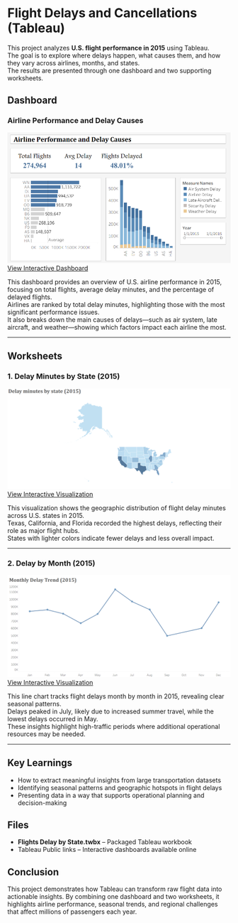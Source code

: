 # Flight Delays and Cancellations (Tableau)

This project analyzes **U.S. flight performance in 2015** using Tableau.  
The goal is to explore where delays happen, what causes them, and how they vary across airlines, months, and states.  
The results are presented through one dashboard and two supporting worksheets.

## Dashboard

### Airline Performance and Delay Causes
![Airline Performance](Airline-Performance.png)  
[View Interactive Dashboard](https://public.tableau.com/views/FlightDelaysandCancellations_17550072797200/Dashboard1)

This dashboard provides an overview of U.S. airline performance in 2015, focusing on total flights, average delay minutes, and the percentage of delayed flights.  
Airlines are ranked by total delay minutes, highlighting those with the most significant performance issues.  
It also breaks down the main causes of delays—such as air system, late aircraft, and weather—showing which factors impact each airline the most.

---

## Worksheets

### 1. Delay Minutes by State (2015)
![Delay by State](Delay-by-state.png)  
[View Interactive Visualization](https://public.tableau.com/views/FlightsDelaybyState_17549479746870/Delaybystate)

This visualization shows the geographic distribution of flight delay minutes across U.S. states in 2015.  
Texas, California, and Florida recorded the highest delays, reflecting their role as major flight hubs.  
States with lighter colors indicate fewer delays and less overall impact.

---

### 2. Delay by Month (2015)
![Monthly Delay Trend](Monthly-Delay-Trend.png)  
[View Interactive Visualization](https://public.tableau.com/views/MonthlyFlightsDelay/Delaybymonth)

This line chart tracks flight delays month by month in 2015, revealing clear seasonal patterns.  
Delays peaked in July, likely due to increased summer travel, while the lowest delays occurred in May.  
These insights highlight high-traffic periods where additional operational resources may be needed.

---

## Key Learnings
- How to extract meaningful insights from large transportation datasets  
- Identifying seasonal patterns and geographic hotspots in flight delays  
- Presenting data in a way that supports operational planning and decision-making  

## Files 
- **Flights Delay by State.twbx** – Packaged Tableau workbook  
- Tableau Public links – Interactive dashboards available online  

## Conclusion
This project demonstrates how Tableau can transform raw flight data into actionable insights. By combining one dashboard and two worksheets, it highlights airline performance, seasonal trends, and regional challenges that affect millions of passengers each year.
